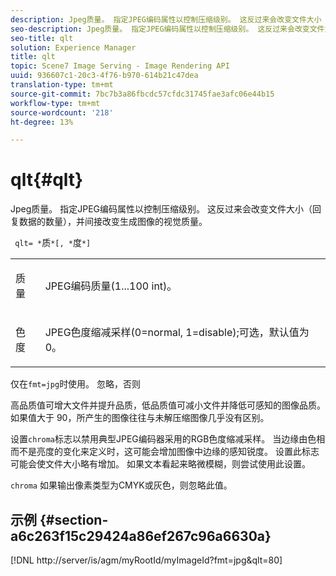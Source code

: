 ```yaml
---
description: Jpeg质量。 指定JPEG编码属性以控制压缩级别。 这反过来会改变文件大小（回复数据的数量），并间接改变生成图像的视觉质量。
seo-description: Jpeg质量。 指定JPEG编码属性以控制压缩级别。 这反过来会改变文件大小（回复数据的数量），并间接改变生成图像的视觉质量。
seo-title: qlt
solution: Experience Manager
title: qlt
topic: Scene7 Image Serving - Image Rendering API
uuid: 936607c1-20c3-4f76-b970-614b21c47dea
translation-type: tm+mt
source-git-commit: 7bc7b3a86fbcdc57cfdc31745fae3afc06e44b15
workflow-type: tm+mt
source-wordcount: '218'
ht-degree: 13%

---
```



# qlt{#qlt}

Jpeg质量。 指定JPEG编码属性以控制压缩级别。 这反过来会改变文件大小（回复数据的数量），并间接改变生成图像的视觉质量。

` qlt= *`质`*[, *`度`*]`

<table id="simpletable_D080D15922CE4EF4B707282A4D45739A"> 
 <tr class="strow"> 
  <td class="stentry"> <p> <span class="codeph"> <span class="varname"> 质量  </span> </span> </p> </td> 
  <td class="stentry"> <p>JPEG编码质量(1...100 int)。 </p> </td> 
 </tr> 
 <tr class="strow"> 
  <td class="stentry"> <p> <span class="codeph"> <span class="varname"> 色度  </span> </span> </p> </td> 
  <td class="stentry"> <p>JPEG色度缩减采样(0=normal, 1=disable);可选，默认值为0。 </p> </td> 
 </tr> 
</table>

仅在`fmt=jpg`时使用。 忽略，否则

高品质值可增大文件并提升品质，低品质值可减小文件并降低可感知的图像品质。如果值大于 90，所产生的图像往往与未解压缩图像几乎没有区别。

设置`chroma`标志以禁用典型JPEG编码器采用的RGB色度缩减采样。 当边缘由色相而不是亮度的变化来定义时，这可能会增加图像中边缘的感知锐度。 设置此标志可能会使文件大小略有增加。 如果文本看起来略微模糊，则尝试使用此设置。

`chroma` 如果输出像素类型为CMYK或灰色，则忽略此值。

## 示例 {#section-a6c263f15c29424a86ef267c96a6630a}

[!DNL http://server/is/agm/myRootId/myImageId?fmt=jpg&qlt=80]
